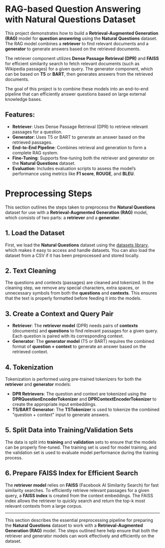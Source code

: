 # RAG-based Question Answering with Natural Questions Dataset

This project demonstrates how to build a **Retrieval-Augmented Generation (RAG)** model for **question answering** using the **Natural Questions** dataset. The RAG model combines a **retriever** to find relevant documents and a **generator** to generate answers based on the retrieved documents.

The retriever component utilizes **Dense Passage Retrieval (DPR)** and **FAISS** for efficient similarity search to fetch relevant documents (such as Wikipedia passages) for a given query. The generator component, which can be based on **T5** or **BART**, then generates answers from the retrieved documents.

The goal of this project is to combine these models into an end-to-end pipeline that can efficiently answer questions based on large external knowledge bases.

## Features:
- **Retriever**: Uses Dense Passage Retrieval (DPR) to retrieve relevant passages for a question.
- **Generator**: Uses T5 or BART to generate an answer based on the retrieved passages.
- **End-to-End Pipeline**: Combines retrieval and generation to form a complete RAG system.
- **Fine-Tuning**: Supports fine-tuning both the retriever and generator on the **Natural Questions** dataset.
- **Evaluation**: Includes evaluation scripts to assess the model’s performance using metrics like **F1 score**, **ROUGE**, and **BLEU**.


# Preprocessing Steps

This section outlines the steps taken to preprocess the **Natural Questions** dataset for use with a **Retrieval-Augmented Generation (RAG)** model, which consists of two parts: a **retriever** and a **generator**.

## 1. Load the Dataset

First, we load the **Natural Questions** dataset using the [datasets library](https://huggingface.co/docs/datasets/), which makes it easy to access and handle datasets. You can also load the dataset from a CSV if it has been preprocessed and stored locally.

## 2. Text Cleaning

The questions and contexts (passages) are cleaned and tokenized. In the cleaning step, we remove any special characters, extra spaces, or unnecessary symbols from both the **questions** and **contexts**. This ensures that the text is properly formatted before feeding it into the models.

## 3. Create a Context and Query Pair

- **Retriever**: The **retriever model** (DPR) needs pairs of **contexts** (documents) and **questions** to find relevant passages for a given query. Each question is paired with its corresponding context.
- **Generator**: The **generator model** (T5 or BART) requires the combined format of **question + context** to generate an answer based on the retrieved context.

## 4. Tokenization

Tokenization is performed using pre-trained tokenizers for both the **retriever** and **generator** models:
- **DPR Retrievers**: The question and context are tokenized using the **DPRQuestionEncoderTokenizer** and **DPRContextEncoderTokenizer** to create the appropriate input embeddings.
- **T5/BART Generator**: The **T5Tokenizer** is used to tokenize the combined "question + context" input to generate answers.

## 5. Split Data into Training/Validation Sets

The data is split into **training** and **validation** sets to ensure that the models can be properly fine-tuned. The training set is used for model training, and the validation set is used to evaluate model performance during the training process.

## 6. Prepare FAISS Index for Efficient Search

The **retriever model** relies on **FAISS** (Facebook AI Similarity Search) for fast similarity searches. To efficiently retrieve relevant passages for a given query, a **FAISS index** is created from the context embeddings. The FAISS index allows the retriever to quickly search and return the top-k most relevant contexts from a large corpus.

---

This section describes the essential preprocessing pipeline for preparing the **Natural Questions** dataset to work with a **Retrieval-Augmented Generation (RAG)** model. The steps outlined here help ensure that both the retriever and generator models can work effectively and efficiently on the dataset.
